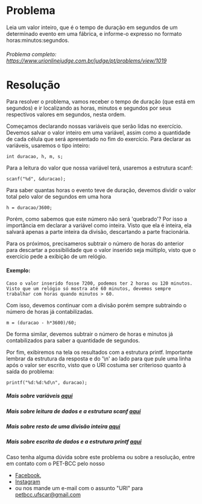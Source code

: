 # Problema 

 Leia um valor inteiro, que é o tempo de duração em segundos de um determinado evento em uma fábrica, e informe-o expresso no formato horas:minutos:segundos.

###### Problema completo: https://www.urionlinejudge.com.br/judge/pt/problems/view/1019

# Resolução

Para resolver o problema, vamos receber o tempo de duração (que está em segundos) e ir localizando as horas, minutos e segundos por seus respectivos valores em segundos, nesta ordem.

Começamos declarando nossas variáveis que serão lidas no exercício. Devemos salvar o valor inteiro em uma variável, assim como a quantidade de cada célula que será apresentado no fim do exercício. 
Para declarar as variáveis, usaremos o tipo inteiro:

	int duracao, h, m, s;


Para a leitura do valor que nossa variável terá, usaremos a estrutura scanf:

	scanf("%d", &duracao);


Para saber quantas horas o evento teve de duração, devemos dividir o valor total pelo valor de segundos em uma hora

	h = duracao/3600;

Porém, como sabemos que este número não será 'quebrado'?
Por isso a importância em declarar a variável como inteira. Visto que ela é inteira, ela salvará apenas a parte inteira da divisão, descartando a parte fracionária.


Para os próximos, precisameros subtrair o número de horas do anterior para descartar a possibilidade que o valor inserido seja múltiplo, visto que o exercício pede a exibição de um relógio.

#### Exemplo:
	Caso o valor inserido fosse 7200, podemos ter 2 horas ou 120 minutos. Visto que um relógio só mostra até 60 minutos, devemos sempre trabalhar com horas quando minutos > 60.

Com isso, devemos continuar com a divisão porém sempre subtraindo o número de horas já contabilizadas.

	m = (duracao - h*3600)/60;

De forma similar, devemos subtrair o número de horas e minutos já contabilizados para saber a quantidade de segundos.

Por fim, exibiremos na tela os resultados com a estrutura printf. Importante lembrar da estrutura da resposta e do '\n' ao lado para que pule uma linha após o valor ser escrito, visto que o URI costuma ser criterioso quanto à saída do problema:

	printf("%d:%d:%d\n", duracao);


##### Mais sobre variáveis [aqui](http://linguagemc.com.br/variaveis-em-linguagem-c/)
##### Mais sobre leitura de dados e a estrutura scanf [aqui](http://linguagemc.com.br/operacoes-de-entrada-e-saida-de-dados-em-linguagem-c/)
##### Mais sobre resto de uma divisão inteira [aqui](http://linguagemc.com.br/resto-de-uma-divisao-inteira-em-c/)
##### Mais sobre escrita de dados e a estrutura printf [aqui](http://linguagemc.com.br/operacoes-de-entrada-e-saida-de-dados-em-linguagem-c/)

Caso tenha alguma dúvida sobre este problema ou sobre a resolução, entre em contato com o PET-BCC pelo nosso
* [Facebook](https://www.facebook.com/petbcc/),
* [Instagram](https://www.instagram.com/petbcc.ufscar/)
* ou nos mande um e-mail com o assunto "URI" para  petbcc.ufscar@gmail.com

